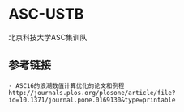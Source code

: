 # ASC-USTB
北京科技大学ASC集训队


## 参考链接
    - ASC16的浪潮数值计算优化的论文和例程
    http://journals.plos.org/plosone/article/file?id=10.1371/journal.pone.0169130&type=printable
